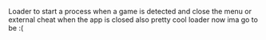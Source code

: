Loader to start a process when a game is detected and close the menu or external cheat when the app is closed also pretty cool loader now ima go to be :(
